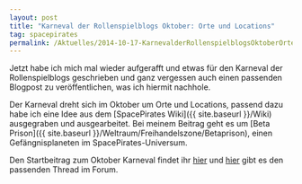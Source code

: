 ```yaml
---
layout: post
title: "Karneval der Rollenspielblogs Oktober: Orte und Locations"
tag: spacepirates
permalink: /Aktuelles/2014-10-17-KarnevalderRollenspielblogsOktoberOrteundLocations
---
```


Jetzt habe ich mich mal wieder aufgerafft und etwas für den Karneval der Rollenspielblogs geschrieben und ganz vergessen auch einen passenden Blogpost zu veröffentlichen, was ich hiermit nachhole.

Der Karneval dreht sich im Oktober um Orte und Locations, passend dazu habe ich eine Idee aus dem [SpacePirates Wiki]({{ site.baseurl }}/Wiki) ausgegraben und ausgearbeitet. Bei meinem Beitrag geht es um [Beta Prison]({{ site.baseurl }}/Weltraum/Freihandelszone/Betaprison), einen Gefängnisplaneten im SpacePirates-Universum.

Den Startbeitrag zum Oktober Karneval findet ihr [hier](http:/richtig.spielleiten.de/2014/10/01/karneval-der-rollenspielblogs-orte-und-locations/) und [hier](http:/forum.rsp-blogs.de/rsp-karneval/orte-und-locations-%28oktober-2014%29/) gibt es den passenden Thread im Forum.


